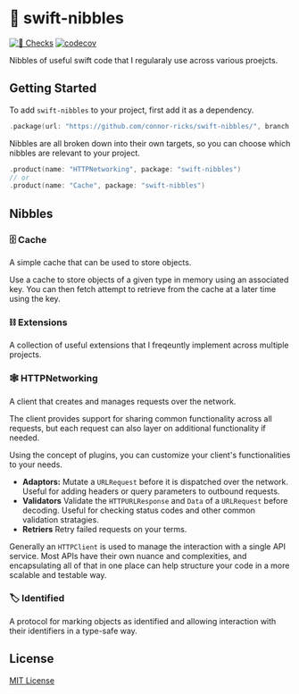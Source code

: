 # 🍫 swift-nibbles
[![🚨 Checks](https://github.com/connor-ricks/swift-exploration-nibbles/actions/workflows/pull_request_checks.yaml/badge.svg)](https://github.com/connor-ricks/swift-exploration-nibbles/actions/workflows/pull_request_checks.yaml)
[![codecov](https://codecov.io/gh/connor-ricks/swift-nibbles/branch/main/graph/badge.svg?token=2521H59VKB)](https://codecov.io/gh/connor-ricks/swift-nibbles)

Nibbles of useful swift code that I regularaly use across various proejcts.

## Getting Started

To add `swift-nibbles` to your project, first add it as a dependency.

```swift
.package(url: "https://github.com/connor-ricks/swift-nibbles/", branch: "main")
```

Nibbles are all broken down into their own targets, so you can choose which nibbles are relevant to your project.

```swift
.product(name: "HTTPNetworking", package: "swift-nibbles")
// or
.product(name: "Cache", package: "swift-nibbles")
```

## Nibbles

### 🗄️ Cache
A simple cache that can be used to store objects.

Use a cache to store objects of a given type in memory using an associated key.
You can then fetch attempt to retrieve from the cache at a later time using the key.

### ⛓️ Extensions
A collection of useful extensions that I freqeuntly implement across multiple projects.

### 🕸️ HTTPNetworking
A client that creates and manages requests over the network.

The client provides support for sharing common functionality across all requests, but each request can also layer on additional functionality if needed.

Using the concept of plugins, you can customize your client's functionalities to your needs.

- **Adaptors:** Mutate a `URLRequest` before it is dispatched over the network. Useful for adding headers or query parameters to outbound requests.
- **Validators** Validate the `HTTPURLResponse` and `Data` of a `URLRequest` before decoding. Useful for checking status codes and other common validation stratagies. 
- **Retriers** Retry failed requests on your terms.

Generally an ``HTTPClient`` is used to manage the interaction with a single API service. Most APIs
have their own nuance and complexities, and encapsulating all of that in one place can help structure your code in a
more scalable and testable way.

### 🏷️ Identified

A protocol for marking objects as identified and allowing interaction with their identifiers in a type-safe way.

## License

[MIT License](https://github.com/connor-ricks/swift-nibbles/blob/main/LICENSE)

